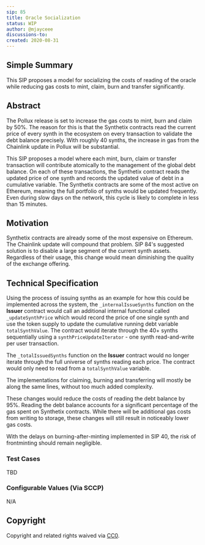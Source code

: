 ```yaml
---
sip: 85
title: Oracle Socialization
status: WIP
author: @mjayceee
discussions-to: 
created: 2020-08-31
---
```


## Simple Summary

This SIP proposes a model for socializing the costs of reading of the oracle while reducing gas costs to mint, claim, burn and transfer significantly. 

## Abstract

The Pollux release is set to increase the gas costs to mint, burn and claim by 50%. The reason for this is that the Synthetix contracts read the current price of every synth in the ecosystem on every transaction to validate the debt balance precisely. With roughly 40 synths, the increase in gas from the Chainlink update in Pollux will be substantial. 

This SIP proposes a model where each mint, burn, claim or transfer transaction will contribute atomically to the management of the global debt balance. On each of these transactions, the Synthetix contract reads the updated price of one synth and records the updated value of debt in a cumulative variable. The Synthetix contracts are some of the most active on Ethereum, meaning the full portfolio of synths would be updated frequently. Even during slow days on the network, this cycle is likely to complete in less than 15 minutes.

## Motivation
Synthetix contracts are already some of the most expensive on Ethereum. The Chainlink update will compound that problem. SIP 84's suggested solution is to disable a large segment of the current synth assets. Regardless of their usage, this change would mean diminishing the quality of the exchange offering. 

## Technical Specification

Using the process of issuing synths as an example for how this could be implemented across the system, the `_internalIssueSynths` function on the **Issuer** contract would call an additional internal functional called `_updateSynthPrice` which would record the price of one single synth and use the token supply to update the cumulative running debt variable `totalSynthValue`. The contract would iterate through the 40+ synths sequentially using a `synthPriceUpdateIterator` - one synth read-and-write per user transaction. 

The `_totalIssuedSynths` function on the **Issuer** contract would no longer iterate through the full universe of synths reading each price. The contract would only need to read from a `totalSynthValue` variable. 

The implementations for claiming, burning and transferring will mostly be along the same lines, without too much added complexity.

These changes would reduce the costs of reading the debt balance by 95%. Reading the debt balance accounts for a significant percentage of the gas spent on Synthetix contracts. While there will be additional gas costs from writing to storage, these changes will still result in noticeably lower gas costs.

With the delays on burning-after-minting implemented in SIP 40, the risk of frontminting should remain negligible.


### Test Cases

<!--Test cases for an implementation are mandatory for SIPs but can be included with the implementation..-->

TBD

### Configurable Values (Via SCCP)

<!--Please list all values configurable via SCCP under this implementation.-->

N/A

## Copyright

Copyright and related rights waived via [CC0](https://creativecommons.org/publicdomain/zero/1.0/).